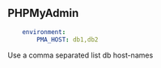 ## PHPMyAdmin

```yml
    environment:
        PMA_HOST: db1,db2
```
Use a comma separated list db host-names 


